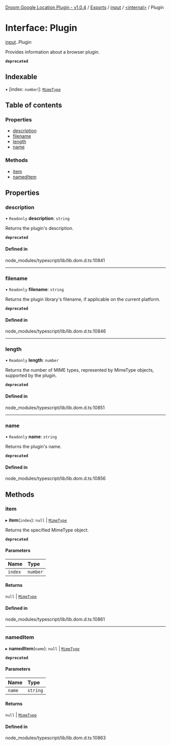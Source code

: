 [Droom Google Location Plugin - v1.0.4](../README.md) / [Exports](../modules.md) / [input](../modules/input.md) / [<internal\>](../modules/input._internal_.md) / Plugin

# Interface: Plugin

[input](../modules/input.md).[<internal>](../modules/input._internal_.md).Plugin

Provides information about a browser plugin.

**`deprecated`**

## Indexable

▪ [index: `number`]: [`MimeType`](../modules/input._internal_.md#mimetype)

## Table of contents

### Properties

- [description](input._internal_.Plugin.md#description)
- [filename](input._internal_.Plugin.md#filename)
- [length](input._internal_.Plugin.md#length)
- [name](input._internal_.Plugin.md#name)

### Methods

- [item](input._internal_.Plugin.md#item)
- [namedItem](input._internal_.Plugin.md#nameditem)

## Properties

### description

• `Readonly` **description**: `string`

Returns the plugin's description.

**`deprecated`**

#### Defined in

node_modules/typescript/lib/lib.dom.d.ts:10841

___

### filename

• `Readonly` **filename**: `string`

Returns the plugin library's filename, if applicable on the current platform.

**`deprecated`**

#### Defined in

node_modules/typescript/lib/lib.dom.d.ts:10846

___

### length

• `Readonly` **length**: `number`

Returns the number of MIME types, represented by MimeType objects, supported by the plugin.

**`deprecated`**

#### Defined in

node_modules/typescript/lib/lib.dom.d.ts:10851

___

### name

• `Readonly` **name**: `string`

Returns the plugin's name.

**`deprecated`**

#### Defined in

node_modules/typescript/lib/lib.dom.d.ts:10856

## Methods

### item

▸ **item**(`index`): ``null`` \| [`MimeType`](../modules/input._internal_.md#mimetype)

Returns the specified MimeType object.

**`deprecated`**

#### Parameters

| Name | Type |
| :------ | :------ |
| `index` | `number` |

#### Returns

``null`` \| [`MimeType`](../modules/input._internal_.md#mimetype)

#### Defined in

node_modules/typescript/lib/lib.dom.d.ts:10861

___

### namedItem

▸ **namedItem**(`name`): ``null`` \| [`MimeType`](../modules/input._internal_.md#mimetype)

**`deprecated`**

#### Parameters

| Name | Type |
| :------ | :------ |
| `name` | `string` |

#### Returns

``null`` \| [`MimeType`](../modules/input._internal_.md#mimetype)

#### Defined in

node_modules/typescript/lib/lib.dom.d.ts:10863
